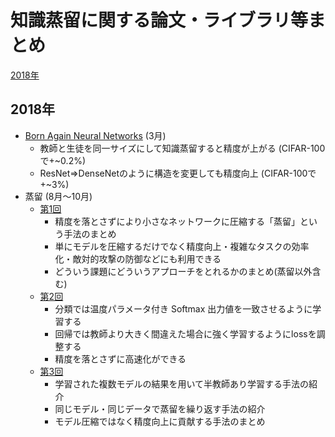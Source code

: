 # 知識蒸留に関する論文・ライブラリ等まとめ

[2018年](#2018年)

## 2018年

- [Born Again Neural Networks](https://arxiv.org/abs/1805.04770) (3月)
  - 教師と生徒を同一サイズにして知識蒸留すると精度が上がる (CIFAR-100で+~0.2%)
  - ResNet⇒DenseNetのように構造を変更しても精度向上 (CIFAR-100で+~3%)
- 蒸留 (8月～10月)
  - [第1回](http://ai.deepx.co.jp/2018/08/28/%e8%92%b8%e7%95%99-%e7%ac%ac1%e5%9b%9e/)
    - 精度を落とさずにより小さなネットワークに圧縮する「蒸留」という手法のまとめ
    - 単にモデルを圧縮するだけでなく精度向上・複雑なタスクの効率化・敵対的攻撃の防御などにも利用できる
    - どういう課題にどういうアプローチをとれるかのまとめ(蒸留以外含む)
  - [第2回](http://ai.deepx.co.jp/2018/09/25/%e8%92%b8%e7%95%99-%e7%ac%ac2%e5%9b%9e/)
    - 分類では温度パラメータ付き Softmax 出力値を一致させるように学習する
    - 回帰では教師より大きく間違えた場合に強く学習するようにlossを調整する
    - 精度を落とさずに高速化ができる
  - [第3回](http://ai.deepx.co.jp/2018/10/15/%e8%92%b8%e7%95%99-%e7%ac%ac3%e5%9b%9e/)
    - 学習された複数モデルの結果を用いて半教師あり学習する手法の紹介
    - 同じモデル・同じデータで蒸留を繰り返す手法の紹介
    - モデル圧縮ではなく精度向上に貢献する手法のまとめ
